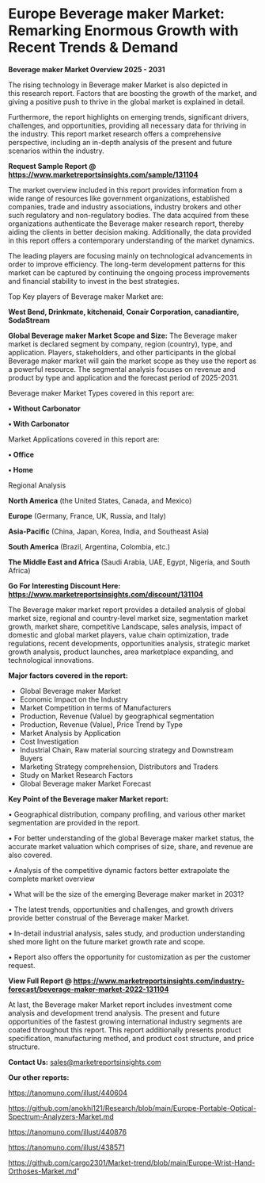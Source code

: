 # Europe Beverage maker Market: Remarking Enormous Growth with Recent Trends & Demand

<Strong> Beverage maker Market Overview 2025 - 2031</strong>

The rising technology in Beverage maker Market is also depicted in this research report. Factors that are boosting the growth of the market, and giving a positive push to thrive in the global market is explained in detail.

Furthermore, the report highlights on emerging trends, significant drivers, challenges, and opportunities, providing all necessary data for thriving in the industry. This report market research offers a comprehensive perspective, including an in-depth analysis of the present and future scenarios within the industry.

<strong>Request Sample Report @ <a href=https://www.marketreportsinsights.com/sample/131104>https://www.marketreportsinsights.com/sample/131104</a></strong>

The market overview included in this report provides information from a wide range of resources like government organizations, established companies, trade and industry associations, industry brokers and other such regulatory and non-regulatory bodies. The data acquired from these organizations authenticate the Beverage maker research report, thereby aiding the clients in better decision making. Additionally, the data provided in this report offers a contemporary understanding of the market dynamics.

The leading players are focusing mainly on technological advancements in order to improve efficiency. The long-term development patterns for this market can be captured by continuing the ongoing process improvements and financial stability to invest in the best strategies.

Top Key players of Beverage maker Market are:

<strong>West Bend, Drinkmate, kitchenaid, Conair Corporation, canadiantire, SodaStream</strong>

<strong><b>Global Beverage maker Market Scope and Size:</b></strong>
The Beverage maker market is declared segment by company, region (country), type, and application. Players, stakeholders, and other participants in the global Beverage maker market will gain the market scope as they use the report as a powerful resource. The segmental analysis focuses on revenue and product by type and application and the forecast period of 2025-2031.

Beverage maker Market Types covered in this report are:

<strong>• Without Carbonator

• With Carbonator</strong>

Market Applications covered in this report are:

<strong>• Office

• Home</strong> 

Regional Analysis

<strong>North America</strong> (the United States, Canada, and Mexico)

<strong>Europe</strong> (Germany, France, UK, Russia, and Italy)

<strong>Asia-Pacific</strong> (China, Japan, Korea, India, and Southeast Asia)

<strong>South America</strong> (Brazil, Argentina, Colombia, etc.)

<strong>The Middle East and Africa</strong> (Saudi Arabia, UAE, Egypt, Nigeria, and South Africa)

<strong>Go For Interesting Discount Here: <a href=https://www.marketreportsinsights.com/discount/131104>https://www.marketreportsinsights.com/discount/131104</a></strong>

The Beverage maker market report provides a detailed analysis of global market size, regional and country-level market size, segmentation market growth, market share, competitive Landscape, sales analysis, impact of domestic and global market players, value chain optimization, trade regulations, recent developments, opportunities analysis, strategic market growth analysis, product launches, area marketplace expanding, and technological innovations.

<strong><b>Major factors covered in the report:</b></strong>
<ul>
  <li>Global Beverage maker Market </li>
  <li>Economic Impact on the Industry</li>
  <li>Market Competition in terms of Manufacturers</li>
  <li>Production, Revenue (Value) by geographical segmentation</li>
  <li>Production, Revenue (Value), Price Trend by Type</li>
  <li>Market Analysis by Application</li>
  <li>Cost Investigation</li>
  <li>Industrial Chain, Raw material sourcing strategy and Downstream Buyers</li>
  <li>Marketing Strategy comprehension, Distributors and Traders</li>
  <li>Study on Market Research Factors</li>
  <li>Global Beverage maker Market Forecast</li>
</ul>

<strong><b>Key Point of the Beverage maker Market report:</b></strong>

• Geographical distribution, company profiling, and various other market segmentation are provided in the report.

• For better understanding of the global Beverage maker market status, the accurate market valuation which comprises of size, share, and revenue are also covered.

• Analysis of the competitive dynamic factors better extrapolate the complete market overview

• What will be the size of the emerging Beverage maker market in 2031?

• The latest trends, opportunities and challenges, and growth drivers provide better construal of the Beverage maker Market.

• In-detail industrial analysis, sales study, and production understanding shed more light on the future market growth rate and scope.

• Report also offers the opportunity for customization as per the customer request.

<strong><b>View Full Report @ <a href=https://www.marketreportsinsights.com/industry-forecast/beverage-maker-market-2022-131104>https://www.marketreportsinsights.com/industry-forecast/beverage-maker-market-2022-131104</a></b></strong>


At last, the Beverage maker Market report includes investment come analysis and development trend analysis. The present and future opportunities of the fastest growing international industry segments are coated throughout this report. This report additionally presents product specification, manufacturing method, and product cost structure, and price structure.

<strong>Contact Us:</strong>
sales@marketreportsinsights.com

<strong>Our other reports:</strong>

<a href=https://tanomuno.com/illust/440604>https://tanomuno.com/illust/440604</a>

<a href=https://github.com/anokhi121/Research/blob/main/Europe-Portable-Optical-Spectrum-Analyzers-Market.md>https://github.com/anokhi121/Research/blob/main/Europe-Portable-Optical-Spectrum-Analyzers-Market.md</a>

<a href=https://tanomuno.com/illust/440876>https://tanomuno.com/illust/440876</a>

<a href=https://tanomuno.com/illust/438571>https://tanomuno.com/illust/438571</a>

<a href=https://github.com/cargo2301/Market-trend/blob/main/Europe-Wrist-Hand-Orthoses-Market.md>https://github.com/cargo2301/Market-trend/blob/main/Europe-Wrist-Hand-Orthoses-Market.md</a>"

